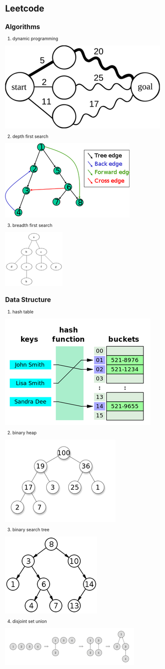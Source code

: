 # Leetcode
## Algorithms

1. dynamic programming

![dynamic programming](images/dynamic_programming.png)

2. depth first search

![depth first](images/dfs.png)

3. breadth first search

![breadth first search](images/Animated_BFS.gif)

## Data Structure

1. hash table

![hash table](images/Hash_table.png)

2. binary heap

![binary heap](images/Max_heap.png)

3. binary search tree

![Binary_search_tree](images/Binary_search_tree.png)

4. disjoint set union

![dsu](images/dsu.png)
